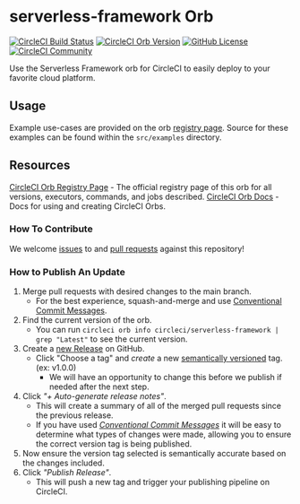 # serverless-framework Orb
[![CircleCI Build Status](https://circleci.com/gh/CircleCI-Public/serverless-framework-orb.svg?style=shield "CircleCI Build Status")](https://circleci.com/gh/CircleCI-Public/serverless-framework-orb) [![CircleCI Orb Version](https://img.shields.io/badge/endpoint.svg?url=https://badges.circleci.io/orb/circleci/serverless-framework)](https://circleci.com/orbs/registry/orb/circleci/serverless-framework) [![GitHub License](https://img.shields.io/badge/license-MIT-lightgrey.svg)](https://raw.githubusercontent.com/CircleCI-Public/serverless-framework-orb/master/LICENSE) [![CircleCI Community](https://img.shields.io/badge/community-CircleCI%20Discuss-343434.svg)](https://discuss.circleci.com/c/ecosystem/orbs)

Use the Serverless Framework orb for CircleCI to easily deploy to your favorite cloud platform.


## Usage

Example use-cases are provided on the orb [registry page](https://circleci.com/orbs/registry/orb/circleci/serverless-framework#usage-examples). Source for these examples can be found within the `src/examples` directory.

## Resources

[CircleCI Orb Registry Page](https://circleci.com/orbs/registry/orb/circleci/serverless-framework) - The official registry page of this orb for all versions, executors, commands, and jobs described.
[CircleCI Orb Docs](https://circleci.com/docs/2.0/orb-intro/#section=configuration) - Docs for using and creating CircleCI Orbs.

### How To Contribute

We welcome [issues](https://github.com/CircleCI-Public/serverless-framework-orb/issues) to and [pull requests](https://github.com/CircleCI-Public/serverless-framework-orb/pulls) against this repository!

### How to Publish An Update
1. Merge pull requests with desired changes to the main branch.
    - For the best experience, squash-and-merge and use [Conventional Commit Messages](https://conventionalcommits.org/).
2. Find the current version of the orb.
    - You can run `circleci orb info circleci/serverless-framework | grep "Latest"` to see the current version.
3. Create a [new Release](https://github.com/CircleCI-Public/serverless-framework-orb/releases/new) on GitHub.
    - Click "Choose a tag" and _create_ a new [semantically versioned](http://semver.org/) tag. (ex: v1.0.0)
      - We will have an opportunity to change this before we publish if needed after the next step.
4.  Click _"+ Auto-generate release notes"_.
    - This will create a summary of all of the merged pull requests since the previous release.
    - If you have used _[Conventional Commit Messages](https://conventionalcommits.org/)_ it will be easy to determine what types of changes were made, allowing you to ensure the correct version tag is being published.
5. Now ensure the version tag selected is semantically accurate based on the changes included.
6. Click _"Publish Release"_.
    - This will push a new tag and trigger your publishing pipeline on CircleCI.